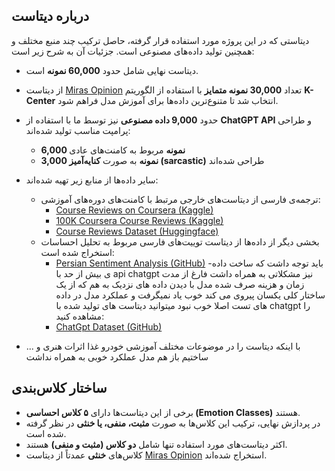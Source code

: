## درباره دیتاست

دیتاستی که در این پروژه مورد استفاده قرار گرفته، حاصل ترکیب چند منبع مختلف و همچنین تولید داده‌های مصنوعی است. جزئیات آن به شرح زیر است:

- دیتاست نهایی شامل حدود **60,000 نمونه** است.
- از دیتاست [Miras Opinion](https://huggingface.co/datasets/Khedesh/MirasOpinion) تعداد **30,000 نمونه متمایز** با استفاده از الگوریتم **K-Center** انتخاب شد تا متنوع‌ترین داده‌ها برای آموزش مدل فراهم شود.
- حدود **9,000 داده مصنوعی** نیز توسط ما با استفاده از **ChatGPT API** و طراحی پرامپت مناسب تولید شده‌اند:
  - **6,000 نمونه** مربوط به کامنت‌های عادی
  - **3,000 نمونه** به صورت **کنایه‌آمیز (sarcastic)** طراحی شده‌اند

- سایر داده‌ها از منابع زیر تهیه شده‌اند:
  - ترجمه‌ی فارسی از دیتاست‌های خارجی مرتبط با کامنت‌های دوره‌های آموزشی:
    - [Course Reviews on Coursera (Kaggle)](https://www.kaggle.com/datasets/imuhammad/course-reviews-on-coursera?select=Coursera_reviews.csv)
    - [100K Coursera Course Reviews (Kaggle)](https://www.kaggle.com/datasets/septa97/100k-courseras-course-reviews-dataset)
    - [Course Reviews Dataset (Huggingface)](https://huggingface.co/datasets/kkotkar1/course-reviews)
  - بخشی دیگر از داده‌ها از دیتاست توییت‌های فارسی مربوط به تحلیل احساسات استخراج شده است:
    - [Persian Sentiment Analysis (GitHub)](https://github.com/baktash81/Persian_Sentiment_Analysis/blob/main/Data/train.tsv)
-باید توجه داشت که ساخت داده ی بیش از حد با api chatgpt نیز مشکلاتی به همراه داشت فارغ از مدت زمان و هزینه صرف شده مدل با دیدن داده های نزدیک به هم که از یک ساختار کلی یکسان پیروی می کند خوب یاد نمیگرفت و عملکرد مدل در داده های تست اصلا خوب نبود میتوانید دیتاست های تولید شده با chatgpt را مشاهده کنید:
    - [ChatGpt Dataset (GitHub)](https://github.com/parhamjanjan/Datasets/Main_Gpt)

- با اینکه دیتاست را در موضوعات مختلف آموزشی خودرو غذا اثرات هنری و ... ساختیم باز هم مدل عملکرد خوبی به همراه نداشت
## ساختار کلاس‌بندی

- برخی از این دیتاست‌ها دارای **۵ کلاس احساسی (Emotion Classes)** هستند.
- در پردازش نهایی، ترکیب این کلاس‌ها به صورت **مثبت، منفی، یا خنثی** در نظر گرفته شده است.
- اکثر دیتاست‌های مورد استفاده تنها شامل **دو کلاس (مثبت و منفی)** هستند.
- کلاس‌های **خنثی** عمدتاً از دیتاست [Miras Opinion](https://huggingface.co/datasets/Khedesh/MirasOpinion) استخراج شده‌اند.
